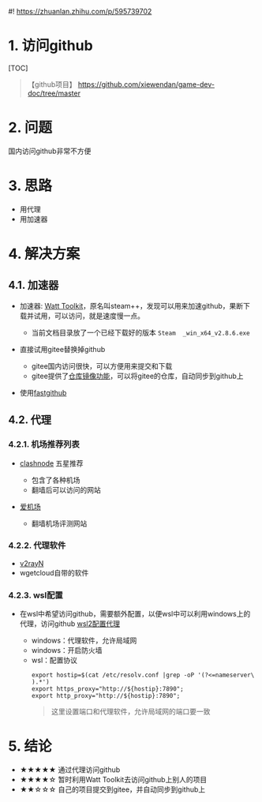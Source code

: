 #! https://zhuanlan.zhihu.com/p/595739702

# 1. 访问github

[TOC]
>【github项目】 https://github.com/xiewendan/game-dev-doc/tree/master

# 2. 问题

国内访问github非常不方便

# 3. 思路

* 用代理
* 用加速器

# 4. 解决方案

## 4.1. 加速器
* 加速器: [Watt Toolkit](https://steampp.net/)，原名叫steam++，发现可以用来加速github，果断下载并试用，可以访问，就是速度慢一点。
  * 当前文档目录放了一个已经下载好的版本 `Steam  _win_x64_v2.8.6.exe`

* 直接试用gitee替换掉github
  * gitee国内访问很快，可以方便用来提交和下载
  * gitee提供了[仓库镜像功能](https://gitee.com/help/articles/4336#article-header0)，可以将gitee的仓库，自动同步到github上

* 使用[fastgithub](https://github.com/dotnetcore/FastGithub)

## 4.2. 代理

### 4.2.1. 机场推荐列表

* [clashnode](https://clashnode.xyz/) 五星推荐 
  * 包含了各种机场
  * 翻墙后可以访问的网站

* [爱机场](https://aijichang.com/)
  * 翻墙机场评测网站

### 4.2.2. 代理软件
* [v2rayN](https://github.com/2dust/v2rayN)
* wgetcloud自带的软件

### 4.2.3. wsl配置
* 在wsl中希望访问github，需要额外配置，以便wsl中可以利用windows上的代理，访问github
  [wsl2配置代理](https://www.cnblogs.com/tuilk/p/16287472.html)

  * windows：代理软件，允许局域网
  * windows：开启防火墙
  * wsl：配置协议
    ~~~
    export hostip=$(cat /etc/resolv.conf |grep -oP '(?<=nameserver\ ).*')
    export https_proxy="http://${hostip}:7890";
    export http_proxy="http://${hostip}:7890";
    ~~~
    > 这里设置端口和代理软件，允许局域网的端口要一致

# 5. 结论

* &#9733;&#9733;&#9733;&#9733;&#9733; 通过代理访问github
* &#9733;&#9733;&#9733;&#9733;&#9734; 暂时利用Watt Toolkit去访问github上别人的项目
* &#9733;&#9733;&#9734;&#9734;&#9734; 自己的项目提交到gitee，并自动同步到github上